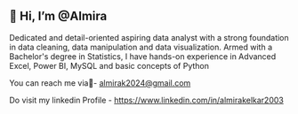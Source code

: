 ## 👋 Hi, I’m @Almira

Dedicated and detail-oriented aspiring data analyst with a strong foundation in data cleaning, data manipulation and data visualization.
Armed with a Bachelor's degree in Statistics, I have hands-on experience in Advanced Excel, Power BI, MySQL and basic concepts of Python

You can reach me via📩- almirak2024@gmail.com

Do visit my linkedin Profile - https://www.linkedin.com/in/almirakelkar2003
